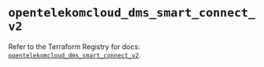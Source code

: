 # `opentelekomcloud_dms_smart_connect_v2`

Refer to the Terraform Registry for docs: [`opentelekomcloud_dms_smart_connect_v2`](https://registry.terraform.io/providers/opentelekomcloud/opentelekomcloud/1.36.25/docs/resources/dms_smart_connect_v2).
